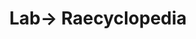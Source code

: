 ---
tags: raecyclopedia
layout: raecyclopedia.njk
title: Lab→ Raecyclopedia
pagename: Beauty and fashion
intro: A catalog of everything I've looked up about beauty and fashion since January 1, 2021.
entries:
  - date: 2021-01-26
    question: "What is <i>menocore?</i>"
    answer: "A fashion style similar to normcore but specific to menopause-aged women, characterized by flowy linen, floppy hats, market totes, etc."
    image: https://cdn.vox-cdn.com/thumbor/en47rpUhffR81HcmS2k5twasYDo=/0x0:5616x3744/2320x1305/filters:focal(2254x1445:3152x2343):format(webp)/cdn.vox-cdn.com/uploads/chorus_image/image/57083417/GettyImages_557921567.0.jpg
    imagecaption: Racked
    sources:
      - https://www.racked.com/2017/10/18/16453412/menocore-wealth-age-eileen-fisher
      - https://www.thecut.com/2018/06/the-rise-of-plus-size-minimalism.html
    tag: beautyfashion
  - date: 2021-01-26
    question: How long should you wait to let skin care products absorb into your skin?
    answer: It's not necessary to wait between skin care steps, but you <i>should</i> wait before applying makeup to prevent pilling.
    tag: beautyfashion
    sources:
      - https://www.allure.com/story/how-long-time-between-skin-care-products
      - https://theklog.co/why-do-products-pill/
      - https://www.huffpost.com/entry/makeup-pilling_l_5cf1443be4b0e346ce7d39fd
  - date: 2021-01-26
    question: Should you exfoliate the skin around your eyes?
    answer: Yes, with a gentle eye treatment containing a chemical exfoliant such as retinol or glycolic acid. You can seal that with an eye cream as part of an evening skin care routine.
    sources:
      - https://www.allure.com/story/exfoliate-eyes
      - https://www.byrdie.com/major-exfoliation-mistakes
  - date: 2021-01-26
    question: "What is <i>kinderwhore?</i>"
    answer: The 1990s fashion style popularized by Courtney Love and other punk and grunge musicians consisting of a mix of babydoll dresses and feminine apparel with distressed, punk sensibilities.
    image: https://24.media.tumblr.com/tumblr_l8oqww1Gp21qano29o1_500.jpg
    imagecaption: Blog is the New Black
    sources:
      - https://fashiontheory.umwblogs.org/2011/02/23/women-on-the-verge-an-introduction-to-punk-kinderwhore-and-heroin-chic/
      - https://i-d.vice.com/en_us/article/vbep4a/my-kinderwhore-education
      - https://fivefashionsamples-wordpress-com.cdn.ampproject.org/c/s/fivefashionsamples.wordpress.com/2015/10/29/an-introduction-to-the-sub-culture-kinderwhore/amp/
  - date: 2021-01-28
    question: What are palazzo pants?
    answer: Palazzo pants are very flared, wide-leg pants made of a lightweight fabric.
    image: https://3.bp.blogspot.com/-sAz6sJdW3yY/T1vDTyrZmUI/AAAAAAAABws/0K1fr_fhNbs/s1600/palazzo-pants-for-women.jpg
    imagecaption: Maria Speaks Prada
    sources:
      - https://mariaspeaksprada.blogspot.com/2012/03/palazzo-pants-are-huge-for-springsummer.html
      - https://en.m.wikipedia.org/wiki/Palazzo_pants

---